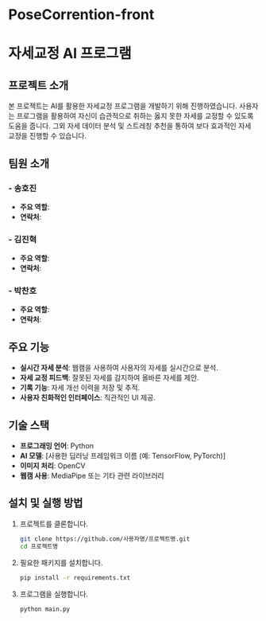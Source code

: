 # PoseCorrention-front

# 자세교정 AI 프로그램

## 프로젝트 소개
본 프로젝트는 AI를 활용한 자세교정 프로그램을 개발하기 위해 진행하였습니다. 사용자는 프로그램을 활용하여 자신이 습관적으로 취하는 옳지 못한 자세를 교정할 수 있도록 도움을 줍니다.
그외 자세 데이터 분석 및 스트레칭 추천을 통하여 보다 효과적인 자세 교정을 진행할 수 있습니다.

## 팀원 소개
### - 송호진
- **주요 역할**:
- **연락처**:
### - 김진혁
- **주요 역할**:
- **연락처**:
### - 박찬호
- **주요 역할**:
- **연락처**:

## 주요 기능
- **실시간 자세 분석**: 웹캠을 사용하여 사용자의 자세를 실시간으로 분석.
- **자세 교정 피드백**: 잘못된 자세를 감지하여 올바른 자세를 제안.
- **기록 기능**: 자세 개선 이력을 저장 및 추적.
- **사용자 친화적인 인터페이스**: 직관적인 UI 제공.

## 기술 스택
- **프로그래밍 언어**: Python
- **AI 모델**: [사용한 딥러닝 프레임워크 이름 (예: TensorFlow, PyTorch)]
- **이미지 처리**: OpenCV
- **웹캠 사용**: MediaPipe 또는 기타 관련 라이브러리

## 설치 및 실행 방법
1. 프로젝트를 클론합니다.
    ```bash
    git clone https://github.com/사용자명/프로젝트명.git
    cd 프로젝트명
    ```
2. 필요한 패키지를 설치합니다.
    ```bash
    pip install -r requirements.txt
    ```
3. 프로그램을 실행합니다.
    ```bash
    python main.py
    ```
